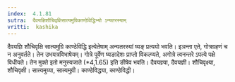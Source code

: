 ```yaml
---
index:  4.1.81
sutra:  दैवयज्ञिशौचिवृक्षिसात्यमुग्रिकाण्ठेविद्धिभ्यो ऽन्यतरस्याम्
vritti:  kashika 
---
```


दैवयज्ञि शौचिवृक्षि सात्यमुग्रि काण्ठेविद्धि इत्येतेषाम् अन्यतरस्यां ष्यङ् प्रत्ययो भवति। इञन्ता एते, गोत्रग्रहणं च न अनुवर्तते। तेन उभयत्रविभाषेयम्। गोत्रे पूर्वेण ष्यङादेशः प्राप्तो विकल्प्यते, अगोत्रे त्वनन्तरे ऽपत्ये पक्षे विधीयते। तेन मुक्ते इतो मनुस्यजाते (*4,1.65) इति ङीषेव भवति। दैवयज्ञ्या, दैवयज्ञी। शौचिवृक्ष्या, शौचिवृक्षी। सात्यमुग्र्या, सात्यमुग्री। काण्ठेविद्ध्या, काण्ठेविद्धी।

